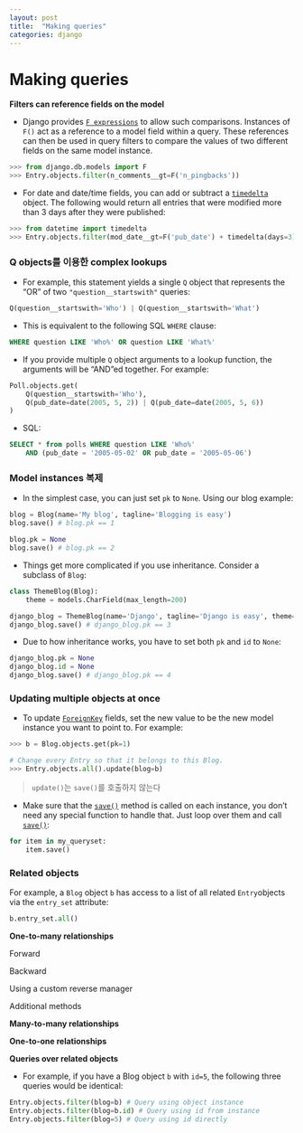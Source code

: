 ```yaml
---
layout: post
title:  "Making queries"
categories: django
---
```


# Making queries

**Filters can reference fields on the model**

- Django provides [`F expressions`](https://docs.djangoproject.com/en/1.11/ref/models/expressions/#django.db.models.F) to allow such comparisons. Instances of `F()` act as a reference to a model field within a query. These references can then be used in query filters to compare the values of two different fields on the same model instance.

```python
>>> from django.db.models import F
>>> Entry.objects.filter(n_comments__gt=F('n_pingbacks'))
```

- For date and date/time fields, you can add or subtract a [`timedelta`](https://docs.python.org/3/library/datetime.html#datetime.timedelta) object. The following would return all entries that were modified more than 3 days after they were published:

```python
>>> from datetime import timedelta
>>> Entry.objects.filter(mod_date__gt=F('pub_date') + timedelta(days=3))
```

### Q objects를 이용한 complex lookups

* For example, this statement yields a single `Q` object that represents the “OR” of two `"question__startswith"` queries:

```python
Q(question__startswith='Who') | Q(question__startswith='What')
```

* This is equivalent to the following SQL `WHERE` clause:

```sql
WHERE question LIKE 'Who%' OR question LIKE 'What%'
```

* If you provide multiple `Q` object arguments to a lookup function, the arguments will be “AND”ed together. For example:

```python
Poll.objects.get(
    Q(question__startswith='Who'),
    Q(pub_date=date(2005, 5, 2)) | Q(pub_date=date(2005, 5, 6))
)
```

* SQL:

```Sql
SELECT * from polls WHERE question LIKE 'Who%'
    AND (pub_date = '2005-05-02' OR pub_date = '2005-05-06')
```

### Model instances 복제

* In the simplest case, you can just set `pk` to `None`. Using our blog example:

```python
blog = Blog(name='My blog', tagline='Blogging is easy')
blog.save() # blog.pk == 1

blog.pk = None
blog.save() # blog.pk == 2
```

* Things get more complicated if you use inheritance. Consider a subclass of `Blog`:

```python
class ThemeBlog(Blog):
    theme = models.CharField(max_length=200)

django_blog = ThemeBlog(name='Django', tagline='Django is easy', theme='python')
django_blog.save() # django_blog.pk == 3
```

* Due to how inheritance works, you have to set both `pk` and `id` to `None`:

```python
django_blog.pk = None
django_blog.id = None
django_blog.save() # django_blog.pk == 4
```

### Updating multiple objects at once

* To update [`ForeignKey`](https://docs.djangoproject.com/en/1.11/ref/models/fields/#django.db.models.ForeignKey) fields, set the new value to be the new model instance you want to point to. For example:

```python
>>> b = Blog.objects.get(pk=1)

# Change every Entry so that it belongs to this Blog.
>>> Entry.objects.all().update(blog=b)
```

> `update()`는 `save()`를 호출하지 않는다

* Make sure that the [`save()`](https://docs.djangoproject.com/en/1.11/ref/models/instances/#django.db.models.Model.save) method is called on each instance, you don’t need any special function to handle that. Just loop over them and call [`save()`](https://docs.djangoproject.com/en/1.11/ref/models/instances/#django.db.models.Model.save):

```python
for item in my_queryset:
    item.save()
```

### Related objects

For example, a `Blog` object `b` has access to a list of all related `Entry`objects via the `entry_set` attribute: 

```python
b.entry_set.all()
```

**One-to-many relationships**

Forward



Backward



Using a custom reverse manager



Additional methods



**Many-to-many relationships**



**One-to-one relationships**



**Queries over related objects**

* For example, if you have a Blog object `b` with `id=5`, the following three queries would be identical:

```python
Entry.objects.filter(blog=b) # Query using object instance
Entry.objects.filter(blog=b.id) # Query using id from instance
Entry.objects.filter(blog=5) # Query using id directly
```

